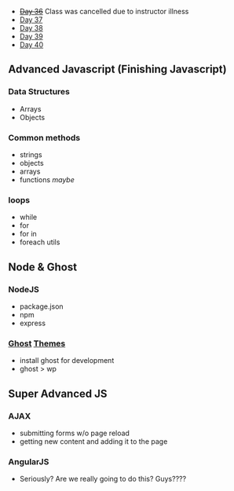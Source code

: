 * ~~[Day 36](Day-36)~~ Class was cancelled due to instructor illness
* [Day 37](Day-37)
* [Day 38](Day-38)
* [Day 39](Day-39) 
* [Day 40](Day-40) 


## Advanced Javascript (Finishing Javascript)

### Data Structures
* Arrays
* Objects

### Common methods
* strings
* objects 
* arrays
* functions *maybe*

### loops
* while
* for
* for in
* foreach utils

## Node & Ghost

### NodeJS
* package.json
* npm
* express

### [Ghost](http://ghost.org) [Themes](http://docs.ghost.org/themes/)
* install ghost for development
* ghost > wp

## Super Advanced JS
### AJAX
* submitting forms w/o page reload
* getting new content and adding it to the page

### AngularJS
* Seriously? Are we really going to do this? Guys????